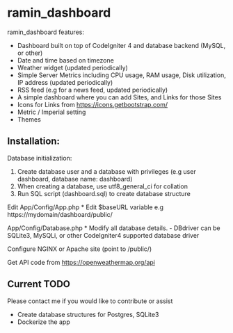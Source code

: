 # ramin_dashboard
ramin_dashboard features:
* Dashboard built on top of CodeIgniter 4 and database backend (MySQL, or other)
* Date and time based on timezone
* Weather widget (updated periodically)
* Simple Server Metrics including CPU usage, RAM usage, Disk utilization, IP address (updated periodically)
* RSS feed (e.g for a news feed, updated periodically)
* A simple dashboard where you can add Sites, and Links for those Sites
* Icons for Links from https://icons.getbootstrap.com/
* Metric / Imperial setting
* Themes 

Installation:
-----------------------------------
Database initialization:
1. Create database user and a database with privileges (e.g user dashboard, database name: dashboard)
2. When creating a database, use utf8_general_ci for collation 	
3. Run SQL script (dashboard.sql) to create database structure

Edit
App/Config/App.php
	* Edit $baseURL variable e.g https://mydomain/dashboard/public/

App/Config/Database.php
	* Modify all database details.
		- DBdriver can be SQLite3, MySQLi, or other CodeIgniter4 supported database driver

Configure NGINX or Apache site (point to /public/)

Get API code from https://openweathermap.org/api


Current TODO 
---------------------------
Please contact me if you would like to contribute or assist
* Create database structures for Postgres, SQLite3
* Dockerize the app
